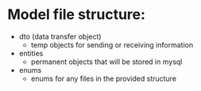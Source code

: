 # Model file structure:
- dto (data transfer object)
  - temp objects for sending or receiving information
- entities
  - permanent objects that will be stored in mysql
- enums
  - enums for any files in the provided structure